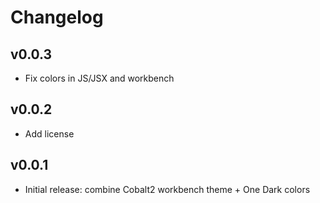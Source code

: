 # Changelog

## v0.0.3

- Fix colors in JS/JSX and workbench

## v0.0.2

- Add license

## v0.0.1

- Initial release: combine Cobalt2 workbench theme + One Dark colors
